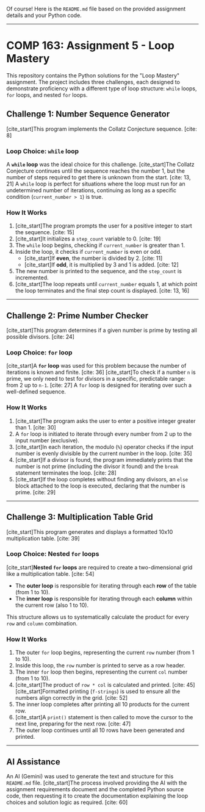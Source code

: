 Of course! Here is the `README.md` file based on the provided assignment details and your Python code.

***

# COMP 163: Assignment 5 - Loop Mastery

This repository contains the Python solutions for the "Loop Mastery" assignment. The project includes three challenges, each designed to demonstrate proficiency with a different type of loop structure: `while` loops, `for` loops, and nested `for` loops.

## Challenge 1: Number Sequence Generator

[cite_start]This program implements the Collatz Conjecture sequence. [cite: 8]

### Loop Choice: `while` loop

A **`while` loop** was the ideal choice for this challenge. [cite_start]The Collatz Conjecture continues until the sequence reaches the number 1, but the number of steps required to get there is unknown from the start. [cite: 13, 21] A `while` loop is perfect for situations where the loop must run for an undetermined number of iterations, continuing as long as a specific condition (`current_number > 1`) is true.

### How It Works

1.  [cite_start]The program prompts the user for a positive integer to start the sequence. [cite: 15]
2.  [cite_start]It initializes a `step_count` variable to 0. [cite: 19]
3.  The `while` loop begins, checking if `current_number` is greater than 1.
4.  Inside the loop, it checks if `current_number` is even or odd.
    * [cite_start]If **even**, the number is divided by 2. [cite: 11]
    * [cite_start]If **odd**, it is multiplied by 3 and 1 is added. [cite: 12]
5.  The new number is printed to the sequence, and the `step_count` is incremented.
6.  [cite_start]The loop repeats until `current_number` equals 1, at which point the loop terminates and the final step count is displayed. [cite: 13, 16]

***

## Challenge 2: Prime Number Checker

[cite_start]This program determines if a given number is prime by testing all possible divisors. [cite: 24]

### Loop Choice: `for` loop

[cite_start]A **`for` loop** was used for this problem because the number of iterations is known and finite. [cite: 36] [cite_start]To check if a number `n` is prime, we only need to test for divisors in a specific, predictable range: from 2 up to `n-1`. [cite: 27] A `for` loop is designed for iterating over such a well-defined sequence.

### How It Works

1.  [cite_start]The program asks the user to enter a positive integer greater than 1. [cite: 30]
2.  A `for` loop is initiated to iterate through every number from 2 up to the input number (exclusive).
3.  [cite_start]In each iteration, the modulo (`%`) operator checks if the input number is evenly divisible by the current number in the loop. [cite: 35]
4.  [cite_start]If a divisor is found, the program immediately prints that the number is not prime (including the divisor it found) and the `break` statement terminates the loop. [cite: 28]
5.  [cite_start]If the loop completes without finding any divisors, an `else` block attached to the loop is executed, declaring that the number is prime. [cite: 29]

***

## Challenge 3: Multiplication Table Grid

[cite_start]This program generates and displays a formatted 10x10 multiplication table. [cite: 39]

### Loop Choice: Nested `for` loops

[cite_start]**Nested `for` loops** are required to create a two-dimensional grid like a multiplication table. [cite: 54]
* The **outer loop** is responsible for iterating through each **row** of the table (from 1 to 10).
* The **inner loop** is responsible for iterating through each **column** within the current row (also 1 to 10).

This structure allows us to systematically calculate the product for every `row` and `column` combination.

### How It Works

1.  The outer `for` loop begins, representing the current `row` number (from 1 to 10).
2.  Inside this loop, the `row` number is printed to serve as a row header.
3.  The inner `for` loop then begins, representing the current `col` number (from 1 to 10).
4.  [cite_start]The product of `row * col` is calculated and printed. [cite: 45] [cite_start]Formatted printing (`f-strings`) is used to ensure all the numbers align correctly in the grid. [cite: 52]
5.  The inner loop completes after printing all 10 products for the current row.
6.  [cite_start]A `print()` statement is then called to move the cursor to the next line, preparing for the next row. [cite: 47]
7.  The outer loop continues until all 10 rows have been generated and printed.

***

## AI Assistance

An AI (Gemini) was used to generate the text and structure for this `README.md` file. [cite_start]The process involved providing the AI with the assignment requirements document and the completed Python source code, then requesting it to create the documentation explaining the loop choices and solution logic as required. [cite: 60]